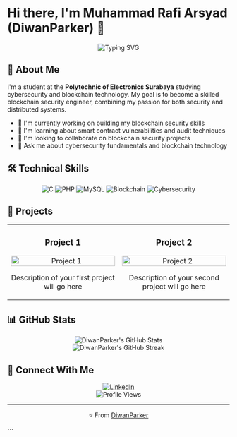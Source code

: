 # Hi there, I'm Muhammad Rafi Arsyad (DiwanParker) 👋

<div align="center">
  <img src="https://readme-typing-svg.herokuapp.com?font=Fira+Code&size=22&duration=3000&pause=1000&color=36BCF7FF&center=true&vCenter=true&width=440&lines=Cybersecurity+Student;Blockchain+Enthusiast" alt="Typing SVG" />
</div>

## 🧠 About Me

I'm a student at the **Polytechnic of Electronics Surabaya** studying cybersecurity and blockchain technology. My goal is to become a skilled blockchain security engineer, combining my passion for both security and distributed systems.

- 🔭 I'm currently working on building my blockchain security skills
- 🌱 I'm learning about smart contract vulnerabilities and audit techniques
- 👯 I'm looking to collaborate on blockchain security projects
- 💬 Ask me about cybersecurity fundamentals and blockchain technology

## 🛠️ Technical Skills

<div align="center">
  
  ![C](https://img.shields.io/badge/-C-A8B9CC?style=for-the-badge&logo=c&logoColor=white)
  ![PHP](https://img.shields.io/badge/-PHP-777BB4?style=for-the-badge&logo=php&logoColor=white)
  ![MySQL](https://img.shields.io/badge/-MySQL-4479A1?style=for-the-badge&logo=mysql&logoColor=white)
  ![Blockchain](https://img.shields.io/badge/-Blockchain-121D33?style=for-the-badge&logo=bitcoin&logoColor=white)
  ![Cybersecurity](https://img.shields.io/badge/-Cybersecurity-FF0000?style=for-the-badge&logo=shield&logoColor=white)
  
</div>

## 🚀 Projects

<div align="center">
  <table>
    <tr>
      <td width="50%">
        <h3 align="center">Project 1</h3>
        <p align="center">
          <a href="https://github.com/DiwanParker/project1" target="_blank">
            <img src="https://via.placeholder.com/500x300/5DADE2/FFFFFF?text=Coming+Soon" width="100%" alt="Project 1"/>
          </a>
          <p align="center">
            Description of your first project will go here
          </p>
        </p>
      </td>
      <td width="50%">
        <h3 align="center">Project 2</h3>
        <p align="center">
          <a href="https://github.com/DiwanParker/project2" target="_blank">
            <img src="https://via.placeholder.com/500x300/F4D03F/FFFFFF?text=Coming+Soon" width="100%" alt="Project 2"/>
          </a>
          <p align="center">
            Description of your second project will go here
          </p>
        </p>
      </td>
    </tr>
  </table>
</div>

## 📊 GitHub Stats

<div align="center">
  <img src="https://github-readme-stats.vercel.app/api?username=DiwanParker&show_icons=true&theme=tokyonight" alt="DiwanParker's GitHub Stats" />
</div>

<div align="center">
  <img src="https://github-readme-streak-stats.herokuapp.com/?user=DiwanParker&theme=tokyonight" alt="DiwanParker's GitHub Streak" />
</div>

## 🔗 Connect With Me

<div align="center">
  <a href="https://www.linkedin.com/in/muhammad-rafi-arsyad/" target="_blank">
    <img src="https://img.shields.io/badge/LinkedIn-0077B5?style=for-the-badge&logo=linkedin&logoColor=white" alt="LinkedIn" />
  </a>
</div>

<div align="center">
  <img src="https://komarev.com/ghpvc/?username=DiwanParker&color=blueviolet&style=flat-square&label=Profile+Views" alt="Profile Views" />
</div>

---

<div align="center">
  <p>⭐️ From <a href="https://github.com/DiwanParker">DiwanParker</a></p>
</div>
```

